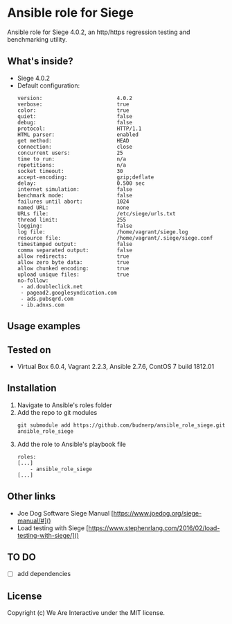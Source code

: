 # Ansible role for Siege
Ansible role for Siege 4.0.2, an http/https regression testing and benchmarking utility.

## What's inside?
- Siege 4.0.2
- Default configuration:
    ```
    version:                        4.0.2
    verbose:                        true
    color:                          true
    quiet:                          false
    debug:                          false
    protocol:                       HTTP/1.1
    HTML parser:                    enabled
    get method:                     HEAD
    connection:                     close
    concurrent users:               25
    time to run:                    n/a
    repetitions:                    n/a
    socket timeout:                 30
    accept-encoding:                gzip;deflate
    delay:                          0.500 sec
    internet simulation:            false
    benchmark mode:                 false
    failures until abort:           1024
    named URL:                      none
    URLs file:                      /etc/siege/urls.txt
    thread limit:                   255
    logging:                        false
    log file:                       /home/vagrant/siege.log
    resource file:                  /home/vagrant/.siege/siege.conf
    timestamped output:             false
    comma separated output:         false
    allow redirects:                true
    allow zero byte data:           true
    allow chunked encoding:         true
    upload unique files:            true
    no-follow:
     - ad.doubleclick.net
     - pagead2.googlesyndication.com
     - ads.pubsqrd.com
     - ib.adnxs.com
    ```
## Usage examples


## Tested on
- Virtual Box 6.0.4, Vagrant 2.2.3, Ansible 2.7.6, ContOS 7 build 1812.01

## Installation
1. Navigate to Ansible's roles folder
2. Add the repo to git modules
    ```
    git submodule add https://github.com/budnerp/ansible_role_siege.git ansible_role_siege
    ```
3. Add the role to Ansible's playbook file
    ```    
    roles:
    [...]
        - ansible_role_siege
    [...]
    ```
   
## Other links
- Joe Dog Software Siege Manual [https://www.joedog.org/siege-manual/#]()
- Load testing with Siege [https://www.stephenrlang.com/2016/02/load-testing-with-siege/]()

## TO DO
-[ ] add dependencies

## License
Copyright (c) We Are Interactive under the MIT license.